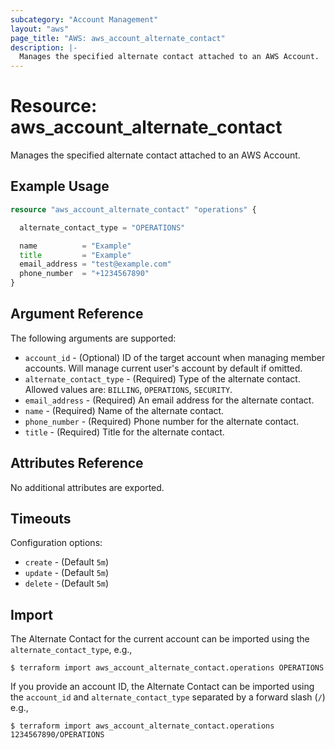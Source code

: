 ```yaml
---
subcategory: "Account Management"
layout: "aws"
page_title: "AWS: aws_account_alternate_contact"
description: |-
  Manages the specified alternate contact attached to an AWS Account.
---
```


# Resource: aws_account_alternate_contact

Manages the specified alternate contact attached to an AWS Account.

## Example Usage

```terraform
resource "aws_account_alternate_contact" "operations" {

  alternate_contact_type = "OPERATIONS"

  name          = "Example"
  title         = "Example"
  email_address = "test@example.com"
  phone_number  = "+1234567890"
}
```

## Argument Reference

The following arguments are supported:

* `account_id` - (Optional) ID of the target account when managing member accounts. Will manage current user's account by default if omitted.
* `alternate_contact_type` - (Required) Type of the alternate contact. Allowed values are: `BILLING`, `OPERATIONS`, `SECURITY`.
* `email_address` - (Required) An email address for the alternate contact.
* `name` - (Required) Name of the alternate contact.
* `phone_number` - (Required) Phone number for the alternate contact.
* `title` - (Required) Title for the alternate contact.

## Attributes Reference

No additional attributes are exported.

## Timeouts

Configuration options:

- `create` - (Default `5m`)
- `update` - (Default `5m`)
- `delete` - (Default `5m`)

## Import

The Alternate Contact for the current account can be imported using the `alternate_contact_type`, e.g.,

```
$ terraform import aws_account_alternate_contact.operations OPERATIONS
```

If you provide an account ID, the Alternate Contact can be imported using the `account_id` and `alternate_contact_type` separated by a forward slash (`/`) e.g.,

```
$ terraform import aws_account_alternate_contact.operations 1234567890/OPERATIONS
```
